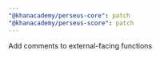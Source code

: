 ```yaml
---
"@khanacademy/perseus-core": patch
"@khanacademy/perseus-score": patch
---
```


Add comments to external-facing functions
